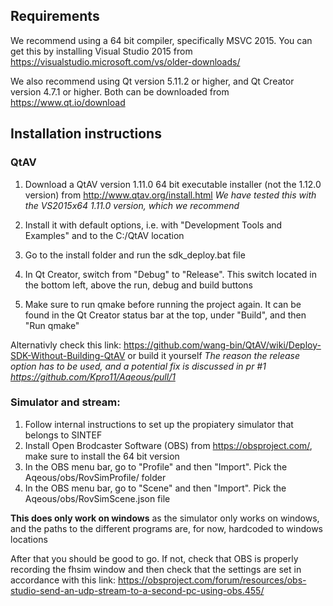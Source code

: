 ## Requirements
We recommend using a 64 bit compiler, specifically MSVC 2015. You can get this by installing Visual Studio 2015 from https://visualstudio.microsoft.com/vs/older-downloads/

We also recommend using Qt version 5.11.2 or higher, and Qt Creator version 4.7.1 or higher. Both can be downloaded from https://www.qt.io/download

## Installation instructions

### QtAV 
1. Download a QtAV version 1.11.0 64 bit executable installer (not the 1.12.0 version) from http://www.qtav.org/install.html
_We have tested this with the VS2015x64 1.11.0 version, which we recommend_

2. Install it with default options, i.e. with "Development Tools and Examples" and to the C:/QtAV location

3. Go to the install folder and run the sdk_deploy.bat file

4. In Qt Creator, switch from "Debug" to "Release". This switch located in the bottom left, above the run, debug and build buttons

5. Make sure to run qmake before running the project again. It can be found in the Qt Creator status bar at the top, under "Build", and then "Run qmake"

Alternativly check this link: https://github.com/wang-bin/QtAV/wiki/Deploy-SDK-Without-Building-QtAV or build it yourself
_The reason the release option has to be used, and a potential fix is discussed in pr #1 https://github.com/Kpro11/Aqeous/pull/1_

### Simulator and stream:
1. Follow internal instructions to set up the propiatery simulator that belongs to SINTEF
2. Install Open Brodcaster Software (OBS) from https://obsproject.com/, make sure to install the 64 bit version
3. In the OBS menu bar, go to "Profile" and then "Import". Pick the Aqeous/obs/RovSimProfile/ folder
4. In the OBS menu bar, go to "Scene" and then "Import". Pick the Aqeous/obs/RovSimScene.json file

**This does only work on windows** as the simulator only works on windows, and the paths to the different programs are, for now, hardcoded to windows locations

After that you should be good to go. If not, check that OBS is properly recording the fhsim window and then check that the settings are set in accordance with this link:
https://obsproject.com/forum/resources/obs-studio-send-an-udp-stream-to-a-second-pc-using-obs.455/
